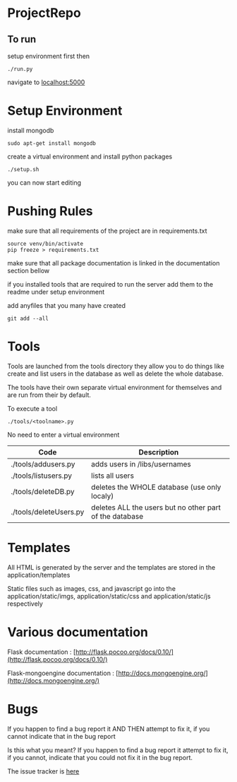 # ProjectRepo

## To run

setup environment first then

```
./run.py
```
navigate to [localhost:5000](http://localhost:5000)

# Setup Environment
install mongodb
```
sudo apt-get install mongodb
```

create a virtual environment and install python packages
```
./setup.sh
```

you can now start editing


# Pushing Rules


make sure that all requirements of the project are in requirements.txt

```
source venv/bin/activate
pip freeze > requirements.txt
```
make sure that all package documentation is linked in the documentation section bellow

if you installed tools that are required to run the server add them to the readme under setup environment


add anyfiles that you many have created

```
git add --all
```

# Tools
Tools are launched from the tools directory they allow you to do things like create and list users in the database as well as delete the whole database.

The tools have their own separate virtual environment for themselves and are run from their by default.

To execute a tool
```
./tools/<toolname>.py
```
No need to enter a virtual environment

Code | Description
---- | --------------------------------
./tools/addusers.py | adds users in /libs/usernames
./tools/listusers.py | lists all users
./tools/deleteDB.py | deletes the WHOLE database (use only localy)
./tools/deleteUsers.py | deletes ALL the users but no other part of the database

# Templates

All HTML is generated by the server and the templates are stored in the application/templates

Static files such as images, css, and javascript go into the application/static/imgs, application/static/css and application/static/js respectively

# Various documentation

Flask documentation : [http://flask.pocoo.org/docs/0.10/](http://flask.pocoo.org/docs/0.10/)

Flask-mongoengine documentation : [http://docs.mongoengine.org/](http://docs.mongoengine.org/)

# Bugs

If you happen to find a bug report it AND THEN attempt to fix it, if you cannot indicate that in the bug report

Is this what you meant?
If you happen to find a bug report it attempt to fix it, if you cannot, indicate that you could not fix it in the bug report.


The issue tracker is [here](https://github.com/BaySchoolCS2/ProjectRepo/issues/new)
